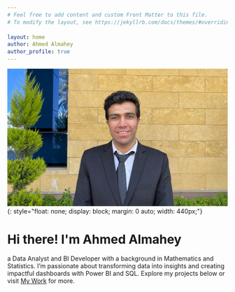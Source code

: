 ```yaml
---
# Feel free to add content and custom Front Matter to this file.
# To modify the layout, see https://jekyllrb.com/docs/themes/#overriding-theme-defaults

layout: home
author: Ahmed Almahey
author_profile: true
---
```

![Ahmed Almahey](/assets/images/IMG_20250911_153717.jpg){: style="float: none; display: block; margin: 0 auto; width: 440px;"}

# Hi there! I'm Ahmed Almahey
a Data Analyst and BI Developer with a background in Mathematics and Statistics. I’m passionate about transforming data into insights and creating impactful dashboards with Power BI and SQL. Explore my projects below or visit [My Work](/mywork) for more.
